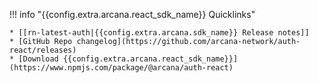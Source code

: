 !!! info "{{config.extra.arcana.react_sdk_name}} Quicklinks"

    * [[rn-latest-auth|{{config.extra.arcana.sdk_name}} Release notes]]
    * [GitHub Repo changelog](https://github.com/arcana-network/auth-react/releases)
    * [Download {{config.extra.arcana.react_sdk_name}}](https://www.npmjs.com/package/@arcana/auth-react)